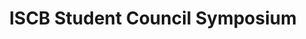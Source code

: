 ---
layout: event
title: ISCB Student Council Symposium
type: conference
description: |
  The Student Council Symposium is a forum for students and young researchers in the fields of Computational Biology and Bioinformatics. Participants will have the opportunity to present their work to an international audience, build a network within the computational biology community and develop important soft skills in an environment that fosters the exchange of ideas and knowledge.
external: https://scs2022.iscbsc.org/

date_start: 2022-07-09
date_end: 2022-07-10

location:
  name: Online

contributions:
  talks:
  - 
    speakers:
    - yochannah
    title: "Building open communities and empowering your contributors with open principles"
    slides: https://docs.google.com/presentation/d/e/2PACX-1vSkSak14S5pNMR2qMuQcjwleGPfmH5scRjF6x4qzgs-wt2eyBtSnQzw5z90qlHnM9XArJ-ErhPN1aIp/pub
---